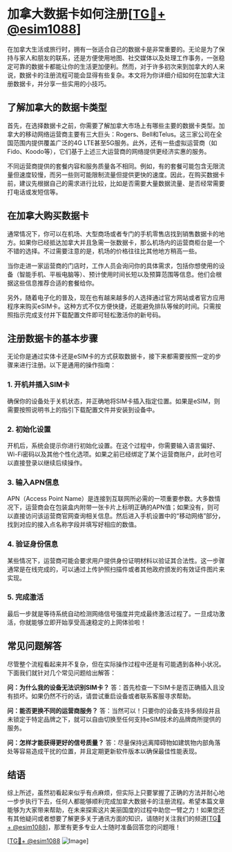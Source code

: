 # 加拿大数据卡如何注册[[TG💪+ @esim1088](https://t.me/s/esim1088)]

在加拿大生活或旅行时，拥有一张适合自己的数据卡是非常重要的。无论是为了保持与家人和朋友的联系，还是方便使用地图、社交媒体以及处理工作事务，一张稳定可靠的数据卡都能让你的生活更加便利。然而，对于许多初次来到加拿大的人来说，数据卡的注册流程可能会显得有些复杂。本文将为你详细介绍如何在加拿大注册数据卡，并分享一些实用的小技巧。

## 了解加拿大的数据卡类型

首先，在选择数据卡之前，你需要了解加拿大市场上有哪些主要的数据卡类型。加拿大的移动网络运营商主要有三大巨头：Rogers、Bell和Telus。这三家公司在全国范围内提供覆盖广泛的4G LTE甚至5G服务。此外，还有一些虚拟运营商（如Fido、Koodo等），它们基于上述三大运营商的网络提供更经济实惠的服务。

不同运营商提供的套餐内容和服务质量各不相同。例如，有的套餐可能包含无限流量但速度较慢，而另一些则可能限制流量但提供更快的速度。因此，在购买数据卡前，建议先根据自己的需求进行比较，比如是否需要大量数据流量、是否经常需要打电话或发短信等。

## 在加拿大购买数据卡

通常情况下，你可以在机场、大型商场或者专门的手机零售店找到销售数据卡的地方。如果你已经抵达加拿大并且急需一张数据卡，那么机场内的运营商柜台是一个不错的选择。不过需要注意的是，机场的价格往往比其他地方稍高一些。

当你走进一家运营商的门店时，工作人员会询问你的具体需求，包括你想使用的设备（智能手机、平板电脑等）、预计使用时间长短以及预算范围等信息。他们会根据这些信息推荐合适的套餐给你。

另外，随着电子化的普及，现在也有越来越多的人选择通过官方网站或者官方应用程序来购买eSIM卡。这种方式不仅方便快捷，还能避免排队等候的时间。只需按照指示完成支付并下载配置文件即可轻松激活你的新号码。

## 注册数据卡的基本步骤

无论你是通过实体卡还是eSIM卡的方式获取数据卡，接下来都需要按照一定的步骤来进行注册。以下是通用的操作指南：

### 1. 开机并插入SIM卡

确保你的设备处于关机状态，并正确地将SIM卡插入指定位置。如果是eSIM，则需要按照说明书上的指引下载配置文件并安装到设备中。

### 2. 初始化设置

开机后，系统会提示你进行初始化设置。在这个过程中，你需要输入语言偏好、Wi-Fi密码以及其他个性化选项。如果之前已经绑定了某个运营商账户，此时也可以直接登录以继续后续操作。

### 3. 输入APN信息

APN（Access Point Name）是连接到互联网所必需的一项重要参数。大多数情况下，运营商会在包装盒内附带一张卡片上标明正确的APN值；如果没有，则可以直接访问该运营商官网查询相关信息。然后进入手机设置中的“移动网络”部分，找到对应的接入点名称字段并填写好相应的数值。

### 4. 验证身份信息

某些情况下，运营商可能会要求用户提供身份证明材料以验证其合法性。这一步骤通常是在线完成的，可以通过上传护照扫描件或者其他政府颁发的有效证件图片来实现。

### 5. 完成激活

最后一步就是等待系统自动检测网络信号强度并完成最终激活过程了。一旦成功激活，你就能够立即开始享受高速稳定的上网体验啦！

## 常见问题解答

尽管整个流程看起来并不复杂，但在实际操作过程中还是有可能遇到各种小状况。下面我们就针对几个常见问题给出解答：

**问：为什么我的设备无法识别SIM卡？**
答：首先检查一下SIM卡是否正确插入且没有损坏。如果仍然不行的话，请尝试重启设备或者联系客服寻求帮助。

**问：能否更换不同的运营商服务？**
答：当然可以！只要你的设备支持多频段并且未锁定于特定品牌之下，就可以自由切换至任何支持eSIM技术的品牌商所提供的服务。

**问：怎样才能获得更好的信号质量？**
答：尽量保持远离障碍物如建筑物内部角落处等容易造成干扰的位置，并且定期更新软件版本以确保最佳性能表现。

## 结语

综上所述，虽然初看起来似乎有点麻烦，但实际上只要掌握了正确的方法并耐心地一步步执行下去，任何人都能够顺利完成加拿大数据卡的注册流程。希望本篇文章能够为大家带来帮助，在未来探索这片美丽国度的过程中助您一臂之力！如果您还有其他疑问或者想要了解更多关于通讯方面的知识，请随时关注我们的频道[[TG💪+ @esim1088](https://t.me/s/esim1088)]，那里有更多专业人士随时准备回答您的问题哦！

[[TG💪+ @esim1088](https://t.me/s/esim1088) ![Image](https://i.postimg.cc/4NQfJmqS/Snipaste-2025-05-13-00-14-12.png)]